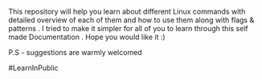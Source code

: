 This repository will help you learn about different Linux commands with detailed overview of each of them and how to use them along with flags & patterns . I tried to make it simpler for all of you to learn through this self made Documentation . Hope you would like it :) 

  P.S - suggestions are warmly welcomed 
  
  #LearnInPublic
